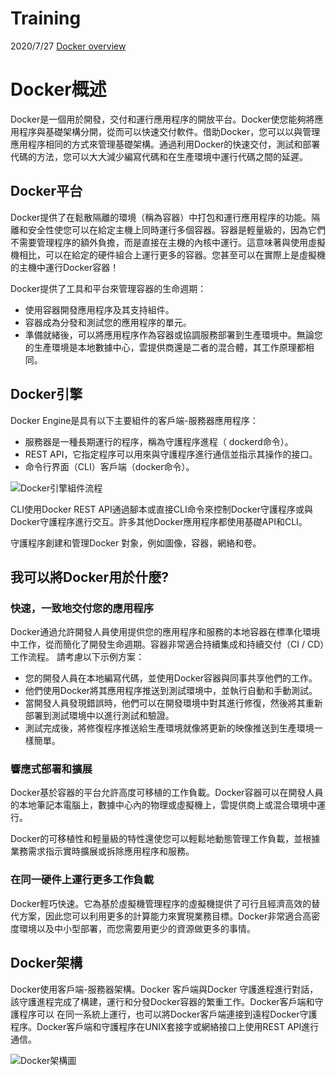 # Training
2020/7/27
[Docker overview](https://docs.docker.com/get-started/overview/)

# Docker概述
Docker是一個用於開發，交付和運行應用程序的開放平台。Docker使您能夠將應用程序與基礎架構分開，從而可以快速交付軟件。借助Docker，您可以以與管理應用程序相同的方式來管理基礎架構。通過利用Docker的快速交付，測試和部署代碼的方法，您可以大大減少編寫代碼和在生產環境中運行代碼之間的延遲。

## Docker平台
Docker提供了在鬆散隔離的環境（稱為容器）中打包和運行應用程序的功能。隔離和安全性使您可以在給定主機上同時運行多個容器。容器是輕量級的，因為它們不需要管理程序的額外負擔，而是直接在主機的內核中運行。這意味著與使用虛擬機相比，可以在給定的硬件組合上運行更多的容器。您甚至可以在實際上是虛擬機的主機中運行Docker容器！

Docker提供了工具和平台來管理容器的生命週期：
  * 使用容器開發應用程序及其支持組件。
  * 容器成為分發和測試您的應用程序的單元。
  * 準備就緒後，可以將應用程序作為容器或協調服務部署到生產環境中。無論您的生產環境是本地數據中心，雲提供商還是二者的混合體，其工作原理都相同。

## Docker引擎
Docker Engine是具有以下主要組件的客戶端-服務器應用程序：
* 服務器是一種長期運行的程序，稱為守護程序進程（ dockerd命令）。
* REST API，它指定程序可以用來與守護程序進行通信並指示其操作的接口。
* 命令行界面（CLI）客戶端（docker命令）。

![Docker引擎組件流程](https://docs.docker.com/engine/images/engine-components-flow.png)

CLI使用Docker REST API通過腳本或直接CLI命令來控制Docker守護程序或與Docker守護程序進行交互。許多其他Docker應用程序都使用基礎API和CLI。

守護程序創建和管理Docker 對象，例如圖像，容器，網絡和卷。

## 我可以將Docker用於什麼?

### 快速，一致地交付您的應用程序
Docker通過允許開發人員使用提供您的應用程序和服務的本地容器在標準化環境中工作，從而簡化了開發生命週期。容器非常適合持續集成和持續交付（CI / CD）工作流程。
請考慮以下示例方案：
* 您的開發人員在本地編寫代碼，並使用Docker容器與同事共享他們的工作。
* 他們使用Docker將其應用程序推送到測試環境中，並執行自動和手動測試。
* 當開發人員發現錯誤時，他們可以在開發環境中對其進行修復，然後將其重新部署到測試環境中以進行測試和驗證。
* 測試完成後，將修復程序推送給生產環境就像將更新的映像推送到生產環境一樣簡單。

### 響應式部署和擴展

Docker基於容器的平台允許高度可移植的工作負載。Docker容器可以在開發人員的本地筆記本電腦上，數據中心內的物理或虛擬機上，雲提供商上或混合環境中運行。

Docker的可移植性和輕量級的特性還使您可以輕鬆地動態管理工作負載，並根據業務需求指示實時擴展或拆除應用程序和服務。

### 在同一硬件上運行更多工作負載

Docker輕巧快速。它為基於虛擬機管理程序的虛擬機提供了可行且經濟高效的替代方案，因此您可以利用更多的計算能力來實現業務目標。Docker非常適合高密度環境以及中小型部署，而您需要用更少的資源做更多的事情。

## Docker架構

Docker使用客戶端-服務器架構。Docker 客戶端與Docker 守護進程進行對話，該守護進程完成了構建，運行和分發Docker容器的繁重工作。Docker客戶端和守護程序可以 在同一系統上運行，也可以將Docker客戶端連接到遠程Docker守護程序。Docker客戶端和守護程序在UNIX套接字或網絡接口上使用REST API進行通信。

![Docker架構圖](https://docs.docker.com/engine/images/architecture.svg)

